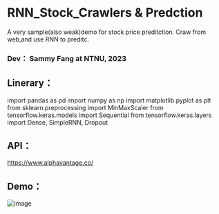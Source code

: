 # RNN_Stock_Crawlers  & Predction
A very sample(also weak)demo for stock price preditction.
Craw from web,and use RNN to preditc.
### Dev： Sammy Fang at NTNU, 2023
## Linerary：
import pandas as pd
import numpy as np
import matplotlib.pyplot as plt
from sklearn.preprocessing import MinMaxScaler
from tensorflow.keras.models import Sequential
from tensorflow.keras.layers import Dense, SimpleRNN, Dropout
## API：
https://www.alphavantage.co/
## Demo：
![image](https://user-images.githubusercontent.com/63826784/226699672-3f377a97-ea0c-4b01-be17-d04a65d027b2.png)
